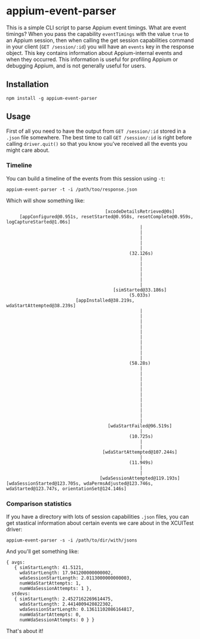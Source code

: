 appium-event-parser
===========

This is a simple CLI script to parse Appium event timings. What are event timings? When you pass the capability `eventTimings` with the value `true` to an Appium session, then when calling the get session capabilities command in your client (`GET /session/:id`) you will have an `events` key in the response object. This key contains information about Appium-internal events and when they occurred. This information is useful for profiling Appium or debugging Appium, and is not generally useful for users.

## Installation

```
npm install -g appium-event-parser
```

## Usage

First of all you need to have the output from `GET /session/:id` stored in a `.json` file somewhere. The best time to call `GET /session/:id` is right before calling `driver.quit()` so that you know you've received all the events you might care about.

### Timeline

You can build a timeline of the events from this session using `-t`:

```
appium-event-parser -t -i /path/too/response.json
```

Which will show something like:

```
                                     [xcodeDetailsRetrieved@0s]
     [appConfigured@0.951s, resetStarted@0.958s, resetComplete@0.959s, logCaptureStarted@1.06s]
                                                  |
                                                  |
                                                  |
                                                  |
                                                  |
                                              (32.126s)
                                                  |
                                                  |
                                                  |
                                                  |
                                                  |
                                                  |
                                        [simStarted@33.186s]
                                              (5.033s)
                          [appInstalled@38.219s, wdaStartAttempted@38.239s]
                                                  |
                                                  |
                                                  |
                                                  |
                                                  |
                                                  |
                                                  |
                                                  |
                                                  |
                                                  |
                                              (58.28s)
                                                  |
                                                  |
                                                  |
                                                  |
                                                  |
                                                  |
                                                  |
                                                  |
                                                  |
                                                  |
                                                  |
                                      [wdaStartFailed@96.519s]
                                                  |
                                              (10.725s)
                                                  |
                                                  |
                                    [wdaStartAttempted@107.244s]
                                                  |
                                              (11.949s)
                                                  |
                                                  |
                                   [wdaSessionAttempted@119.193s]
[wdaSessionStarted@123.705s, wdaPermsAdjusted@123.746s, wdaStarted@123.747s, orientationSet@124.146s]
```

### Comparison statistics

If you have a directory with lots of session capabilities `.json` files, you can get stastical information about certain events we care about in the XCUITest driver:

```
appium-event-parser -s -i /path/to/dir/with/jsons
```

And you'll get something like:

```
{ avgs:
   { simStartLength: 41.5121,
     wdaStartLength: 17.941200000000002,
     wdaSessionStartLength: 2.0113000000000003,
     numWdaStartAttempts: 1,
     numWdaSessionAttempts: 1 },
  stdevs:
   { simStartLength: 2.4527162269614475,
     wdaStartLength: 2.4414009420822302,
     wdaSessionStartLength: 0.13611102086164817,
     numWdaStartAttempts: 0,
     numWdaSessionAttempts: 0 } }
```

That's about it!
